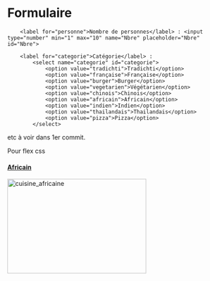 # Formulaire<section id="formulaire">

<!--libellé nombre personnes-->

		<label for="personne">Nombre de personnes</label> : <input type="number" min="1" max="10" name="Nbre" placeholder="Nbre" id="Nbre">

<!--libellé catégorie-->

		<label for="categorie">Catégorie</label> :
			<select name="categorie" id="categorie">
				<option value="tradichti">Tradichti</option>
				<option value="française">Française</option>
				<option value="burger">Burger</option>
				<option value="vegetarien">Végétarien</option>
				<option value="chinois">Chinois</option>
				<option value="africain">Africain</option>
				<option value="indien">Indien</option>
				<option value="thailandais">Thailandais</option>
				<option value="pizza">Pizza</option>
			</select>

etc à voir dans 1er commit.

Pour flex css
<section id="presentation2"
		<div id="conteneur"><div class="element1"><a href="africain.html"><h4>Africain</h4><img src="images/categorie/africain.jpg" width="315" height="215" alt="cuisine_africaine" /></a></div>
